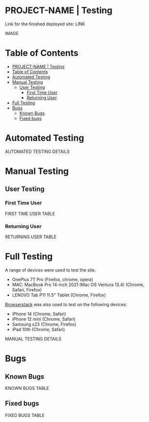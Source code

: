 # PROJECT-NAME | Testing

Link for the finished deployed site: LINK

IMAGE

# Table of Contents

- [PROJECT-NAME | Testing](#project-name--testing)
- [Table of Contents](#table-of-contents)
- [Automated Testing](#automated-testing)
- [Manual Testing](#manual-testing)
  - [User Testing](#user-testing)
    - [First Time User](#first-time-user)
    - [Returning User](#returning-user)
- [Full Testing](#full-testing)
- [Bugs](#bugs)
  - [Known Bugs](#known-bugs)
  - [Fixed bugs](#fixed-bugs)

# Automated Testing

AUTOMATED TESTING DETAILS

# Manual Testing

## User Testing

### First Time User

FIRST TIME USER TABLE

### Returning User

RETURNING USER TABLE

# Full Testing

A range of devices were used to test the site.

* OnePlus 7T Pro (Firefox, chrome, opera)
* MAC: MacBook Pro 14-inch 2021 (Mac OS Ventura 13.4) (Chrome, Safari, Firefox)
* LENOVO Tab P11 11.5" Tablet (Chrome, Firefox)

[Browserstack](https://www.browserstack.com/) was also used to test on the following devices:

* iPhone 14 (Chrome, Safari)
* iPhone 12 mini (Chrome, Safari)
* Samsung s23 (Chrome, Firefox)
* iPad 10th (Chrome, Safari)

MANUAL TESTING DETAILS

# Bugs

## Known Bugs

KNOWN BUGS TABLE

## Fixed bugs

FIXED BUGS TABLE